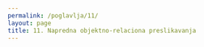 ```yaml
---
permalink: /poglavlja/11/
layout: page
title: 11. Napredna objektno-relaciona preslikavanja
---
```

